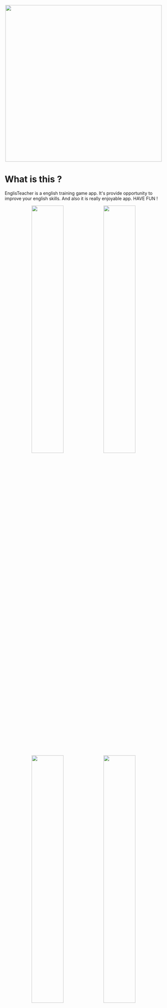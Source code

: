 <p align="center">
<img width="500" src="https://user-images.githubusercontent.com/50195250/106266617-b38dba80-6239-11eb-82a2-b36156b68c1a.png">
</p>

# What is this ?

EnglisTeacher is a english training game app. It's provide opportunity to improve your english skills. And also it is really enjoyable app. HAVE FUN !

<p align="center">
<img width="45%" src="https://user-images.githubusercontent.com/50195250/106271684-f606c580-6240-11eb-8035-5a3b85d248f4.png">
<img width="45%" src="https://user-images.githubusercontent.com/50195250/106271689-f69f5c00-6240-11eb-8612-aac3f435cf8f.png">
<img width="45%" src="https://user-images.githubusercontent.com/50195250/106271692-f7d08900-6240-11eb-8104-8ea1190cb38b.png">
<img width="45%" src="https://user-images.githubusercontent.com/50195250/106271696-f8691f80-6240-11eb-8c6a-f48565d88cc3.png">
</p>

# Getting Started

EnglishTeacher requires [Node.js](https://nodejs.org/) to run.

Install the dependencies and run the project in development or production. 

```shell
$ cd EnglishTeacher
$ npm install
$ npm run dev
      or
$ npm run production
```

# Contents

EnglishTeacher uses a number of open source projects to work properly:

* [VueJS](https://vuejs.org/) - Framework for building user interfaces.
* [Vuetify](https://vuetifyjs.com/) - Vuetify is a Vue UI Library with beautifully handcrafted Material Components.
* [Axios](https://github.com/imcvampire/vue-axios) - For HTTP requests (GET-POST-PUT-DELETE).
* [Vuex](https://vuex.vuejs.org/) - Vuex is a state management pattern + library for Vue.js applications.
* [Vue-Boilerplate](https://github.com/AtakanCSKNDR/Vue-Boilerplate) - Vue-boilerplate is a project infrastructure to quick start.

# Build With Cordova Plugin.

İf you want to create an android apk file, you can use [Cordova](https://www.npmjs.com/package/vue-cli-plugin-cordova)

### Install Cordova Globally

```shell
$ npm install -g cordova # If cordova is not already installed  
```

### Add To EnglishTeacher

```shell
$ cd EnglishTeacher
$ vue add cordova
```

### Usage

```shell
$ npm run cordova-prepare # prepare for build
```

### Build

```shell
$ npm run cordova-serve-android # Development Android 
$ npm run cordova-build-android # Build Android 
$ npm run cordova-build-only-www-android # Build only files to src-cordova 
```

